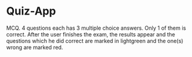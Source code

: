 # Quiz-App

MCQ. 
4 questions each has 3 multiple choice answers. Only 1 of them is correct.
After the user finishes the exam, the results appear and the questions which he did correct are marked in lightgreen and the one(s) wrong are marked red. 
